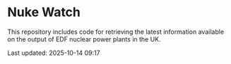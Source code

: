 # Nuke Watch

This repository includes code for retrieving the latest information available on the output of EDF nuclear power plants in the UK.

Last updated: 2025-10-14 09:17